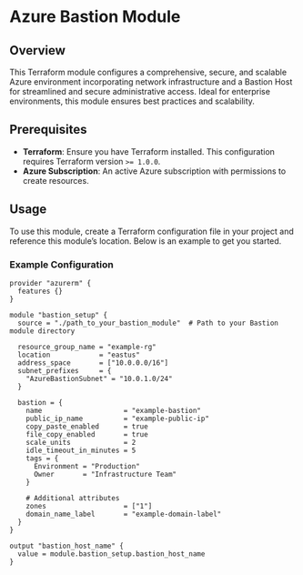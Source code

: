 # Azure Bastion Module

## Overview

This Terraform module configures a comprehensive, secure, and scalable Azure environment incorporating network infrastructure and a Bastion Host for streamlined and secure administrative access. Ideal for enterprise environments, this module ensures best practices and scalability.

## Prerequisites

- **Terraform**: Ensure you have Terraform installed. This configuration requires Terraform version `>= 1.0.0`.
- **Azure Subscription**: An active Azure subscription with permissions to create resources.

## Usage

To use this module, create a Terraform configuration file in your project and reference this module’s location. Below is an example to get you started.

### Example Configuration

```hcl
provider "azurerm" {
  features {}
}

module "bastion_setup" {
  source = "./path_to_your_bastion_module"  # Path to your Bastion module directory

  resource_group_name = "example-rg"
  location            = "eastus"
  address_space       = ["10.0.0.0/16"]
  subnet_prefixes     = {
    "AzureBastionSubnet" = "10.0.1.0/24"
  }

  bastion = {
    name                    = "example-bastion"
    public_ip_name          = "example-public-ip"
    copy_paste_enabled      = true
    file_copy_enabled       = true
    scale_units             = 2
    idle_timeout_in_minutes = 5
    tags = {
      Environment = "Production"
      Owner       = "Infrastructure Team"
    }
    
    # Additional attributes
    zones                   = ["1"]
    domain_name_label       = "example-domain-label"
  }
}

output "bastion_host_name" {
  value = module.bastion_setup.bastion_host_name
}